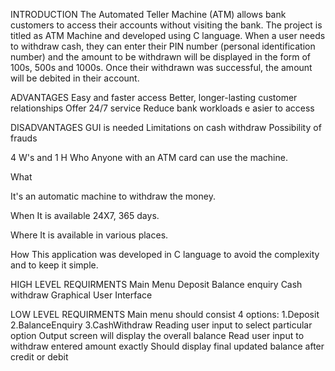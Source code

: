 
INTRODUCTION 
The Automated Teller Machine (ATM) allows bank customers to access their accounts without visiting the bank. The project is titled as ATM Machine and developed using C language. When a user needs to withdraw cash, they can enter their PIN number (personal identification number) and the amount to be withdrawn will be displayed in the form of 100s, 500s and 1000s. Once their withdrawn was successful, the amount will be debited in their account.

ADVANTAGES 
Easy and faster access Better, longer-lasting customer relationships Offer 24/7 service 
Reduce bank workloads e
asier to access

DISADVANTAGES
GUI is needed Limitations on cash withdraw 
Possibility of frauds

4 W's and 1 H 
Who
Anyone with an ATM card can use the machine.

What 

It's an automatic machine to withdraw the money.

When
It is available 24X7, 365 days.

Where 
It is available in various places.

How 
This application was developed in C language to avoid the complexity and to keep it simple.

HIGH LEVEL REQUIRMENTS 
Main Menu 
Deposit 
Balance enquiry
Cash withdraw 
Graphical User Interface

LOW LEVEL REQUIRMENTS
Main menu should consist 
4 options: 
1.Deposit 
2.BalanceEnquiry 
3.CashWithdraw 
Reading user input to select particular option Output screen will display the overall balance Read user input to withdraw entered amount exactly Should display final updated balance after credit or debit
